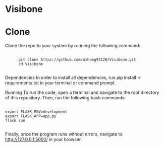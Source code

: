 # Visibone


# Clone
Clone the repo to your system by running the following command:

<pre>
    <code>
      git clone https://github.com/nzhang95120/Visibone.git
      cd Visibone
    </code>
</pre>


Dependencies
In order to install all dependencies, run pip install -r requirements.txt in your terminal or command prompt.

Running
To run the code, open a terminal and navigate to the root directory of this repository. Then, run the following bash commands:

<pre>
    <code>
export FLASK_ENV=development
export FLASK_APP=app.py
flask run
      </code>
</pre>


Finally, once the program runs without errors, navigate to http://127.0.0.1:5000/ in your browser.
